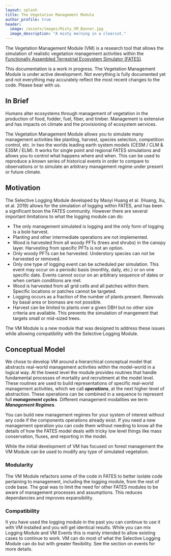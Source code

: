 ```yaml
---
layout: splash
title: The Vegetation Management Module
author_profile: true
header:
  image: /assets/images/Misty_VM_Banner.jpg
  image_description: "A misty morning in a clearcut."
---
```

The Vegetation Management Module (VM) is a research tool that allows the simulation of realistic vegetation management activities within the [Functionally Assembled Terrestrial Ecosystem Simulator (FATES)](https://github.com/NGEET/fates).

<span class=disclaimer>This documentation is a work in progress.  The Vegetation Management Module is under active development.  Not everything is fully documented yet and not everything may accurately reflect the most recent changes to the code. Please bear with us.</span>

## In Brief

Humans alter ecosystems through management of vegetation in the production of food, fodder, fuel, fiber, and timber.  Management is extensive and has impacts on climate and the provisioning of ecosystem services.

The Vegetation Management Module allows you to simulate many management activities like planting, harvest, species selection, competition control, etc. in two the worlds leading earth system models (CESM / CLM & E3SM / ELM).  It works for single point and regional FATES simulations and allows you to control what happens where and when.  This can be used to reproduce a known series of historical events in order to compare to observations or to simulate an arbitrary management regime under present or future climate.

## Motivation

The Selective Logging Module developed by Maoyi Huang et al. (Huang, Xu, et al. 2019) allows for the simulation of logging within FATES, and has been a significant boon the FATES community.  However there are several important limitations to what the logging module can do:

- The only management simulated is logging and the only form of logging is a bole harvest.
- Planting and other intermediate operations are not implemented.
- Wood is harvested from all woody PFTs (trees and shrubs) in the canopy layer.  Harvesting from specific PFTs is not an option.
- Only woody PFTs can be harvested. Understory species can not be harvested or removed.
- Only one type of logging event can be scheduled per simulation. This event may occur on a periodic basis (monthly, daily, etc.) or on one specific date.  Events cannot occur on an arbitrary sequence of dates or when certain conditions are met.
- Wood is harvested from all grid cells and all patches within them.  Specific locations or patches cannot be targeted.
- Logging occurs as a fraction of the number of plants present.  Removals by basal area or biomass are not possible.
- Harvest can be limited to plants over a given DBH but no other size criteria are available.  This prevents the simulation of mangement that targets small or mid-sized trees.

The VM Module is a new module that was designed to address these issues while allowing compatibility with the Selective Logging Module.

## Conceptual Model

We chose to develop VM around a hierarchical conceptual model that abstracts real-world management activities within the model-world in a logical way. At the lowest level the module provides routines that handle fundamental processes of mortality and recruitment at the model level.  These routines are used to build representations of specific real-world management activities, which we call ***operations***, at the next higher level of abstraction.  These operations can be combined in a sequence to represent full ***management cycles***.  Different management modalities we term ***Management Regimes***.

<!--  Diagram  goes here -->

You can build new management regimes for your system of interest without any code if the components operations already exist.  If you need a new management operation you can code them without needing to know all the details of how the FATES model deals with tricky low level things like mass conservation, fluxes, and reporting in the model.

While the initial development of VM has focused on forest management the VM Module can be used to modify any type of simulated vegetation.

### Modularity

The VM Module refactors some of the code in FATES to better isolate code pertaining to management, including the logging module, from the rest of code base.  The goal was to limit the need for other FATES modules to be aware of management processes and assumptions.  This reduces dependancies and improves expansibility.

<!--  Diagram  goes here -->

### Compatibility

It you have used the logging module in the past you can continue to use it with VM installed and you will get identical results.  While you can mix Logging Module and VM Events this is mainly intended to allow existing cases to continue to work.  VM can do most of what the Selective Logging Module can do but with greater flexibility. See the section on events for more details.
<!-- Add link to events section! -->

<!--- Should we add notes here about the lack of infrastructure mortality. -->
